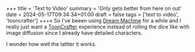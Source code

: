 +++
title = 'Text to Video'
summary = 'Only gets better from here on out'
date = 2024-05-17T09:34:34+01:00
draft = false
tags = ['text to video', 'tooncrafter']
+++«
So I've beeen using [Dream Machine]() for a while and I really just want a [ToonCrafter](https://doubiiu.github.io/projects/ToonCrafter/) experience instead of rolling the dice like with image diffusion since I already have detailed characters.

I wonder how well the lattter it works.
